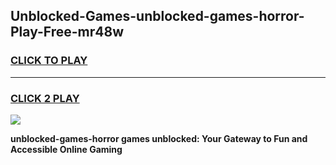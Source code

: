 
## Unblocked-Games-unblocked-games-horror-Play-Free-mr48w
<h3>
<a href="https://premium76.site?title=unblocked-games-horror&ref=09A">CLICK TO PLAY</a></h3>
<hr>

<h3>
<a href="https://premium76.site?title=unblocked-games-horror&ref=09A">CLICK 2 PLAY</a>
  
</h3>

<a href="https://premium76.site?title=unblocked-games-horror&ref=09A"><img src="https://clearcache.store/games.png"></a>


**unblocked-games-horror games unblocked: Your Gateway to Fun and Accessible Online Gaming**
